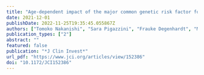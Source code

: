 ```yaml
---
title: "Age-dependent impact of the major common genetic risk factor for COVID-19 on severity and mortality"
date: 2021-12-01
publishDate: 2022-11-25T19:35:45.055867Z
authors: ["Tomoko Nakanishi", "Sara Pigazzini", "Frauke Degenhardt", "Mattia Cordioli", "Guillaume Butler-Laporte", "Douglas Maya-Miles", "Luis Bujanda", "Youssef Bouysran", "Mari E. K. Niemi", "Adriana Palom", "David Ellinghaus", "Atlas Khan", "Manuel Martínez-Bueno", "Selina Rolker", "Sara Amitrano", "Luisa Roade Tato", "Francesca Fava", "Christoph D. Spinner", "Daniele Prati", "David Bernardo", "Federico Garcia", "Gilles Darcis", "Israel Fernández-Cadenas", "Jan Cato Holter", "Jesus M. Banales", "Robert Frithiof", "Krzysztof Kiryluk", "Stefano Duga", "Rosanna Asselta", "Alexandre C. Pereira", "Manuel Romero-Gómez", "Beatriz Nafría-Jiménez", "Johannes R. Hov", "Isabelle Migeotte", "Alessandra Renieri", "Anna M. Planas", "Kerstin U. Ludwig", "Maria Buti", "Souad Rahmouni", "Marta E. Alarcón-Riquelme", "Eva C. Schulte", "Andre Franke", "Tom H. Karlsen", "Luca Valenti", "Hugo Zeberg", "J. Brent Richards", "Andrea Ganna"]
publication_types: ["2"]
abstract: ""
featured: false
publication: "*J Clin Invest*"
url_pdf: "https://www.jci.org/articles/view/152386"
doi: "10.1172/JCI152386"
---
```


